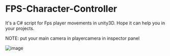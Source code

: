 # FPS-Character-Controller
It's a C# script for Fps player movements in unity3D.
Hope it can help you in your projects.


NOTE:
put your main camera in playercamera in inspector panel



![image](https://user-images.githubusercontent.com/67829636/145675622-117fa4a3-e926-4469-b9c9-a18c74d62f35.png)
